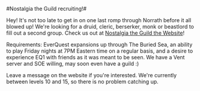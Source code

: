 #Nostalgia the Guild recruiting!#

Hey! It's not too late to get in on one last romp through Norrath before it all blowed up! We're looking for a druid, cleric, berserker, monk or beastlord to fill out a second group. Check us out at [Nostalgia the Guild the Website](http://nostalgia.chasingdings.com)!

Requirements: EverQuest expansions up through The Buried Sea, an ability to play Friday nights at 7PM Eastern time on a regular basis, and a desire to experience EQ1 with friends as it was meant to be seen. We have a Vent server and SOE willing, may soon even have a guild :)

Leave a message on the website if you're interested. We're currently between levels 10 and 15, so there is no problem catching up.

